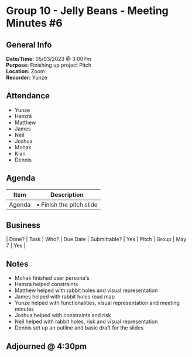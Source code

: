 # Group 10 - Jelly Beans - Meeting Minutes #6

## General Info

**Date/Time:** 05/03/2023 @ 3:00Pm <br>
**Purpose:** Finishing up project Pitch <br>
**Location:** Zoom<br>
**Recorder:** Yunze <br>

## Attendance

- Yunze
- Hamza
- Matthew
- James
- Neil
- Joshua
- Mohak
- Kian
- Dennis

## Agenda

| Item   | Description              |
| ------ | ------------------------ |
| Agenda | • Finish the pitch slide |

## Business

| Done? | Task | Who? | Due Date | Submittable?
| Yes | Pitch | Group | May 7 | Yes |

## Notes

- Mohak finished user persona's
- Hamza helped constraints
- Matthew helped with rabbit holes and visual representation
- James helped with rabbit holes road map
- Yunze helped with functionalities, visual representation and meeting minutes
- Joshua helped with constraints and risk
- Neil helped with rabbit holes, risk and visual representation
- Dennis set up an outline and basic draft for the slides

## Adjourned @ 4:30pm
